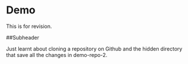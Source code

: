 # Demo 

This is for revision.

##Subheader

Just learnt about cloning a repository on Github and the hidden directory that save all the changes in demo-repo-2.

